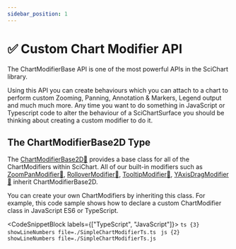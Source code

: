 ```yaml
---
sidebar_position: 1
---
```


# ✅ Custom Chart Modifier API

The ChartModifierBase API is one of the most powerful APIs in the SciChart library.

Using this API you can create behaviours which you can attach to a chart to perform custom Zooming, Panning, Annotation & Markers, Legend output and much much more. Any time you want to do something in JavaScript or Typescript code to alter the behaviour of a SciChartSurface you should be thinking about creating a custom modifier to do it.

The ChartModifierBase2D Type
----------------------------

The [ChartModifierBase2D:blue_book:](https://www.scichart.com/documentation/js/current/typedoc/classes/chartmodifierbase2d.html) provides a base class for all of the ChartModifiers within SciChart. All of our built-in modifiers such as [ZoomPanModifier:blue_book:](https://www.scichart.com/documentation/js/current/typedoc/classes/zoompanmodifier.html), [RolloverModifier:blue_book:](https://www.scichart.com/documentation/js/current/typedoc/classes/rollovermodifier.html), [TooltipModifier:blue_book:](https://www.scichart.com/documentation/js/current/typedoc/classes/tooltipmodifier.html), [YAxisDragModifier:blue_book:](https://www.scichart.com/documentation/js/current/typedoc/classes/yaxisdragmodifier.html) inherit ChartModifierBase2D.

You can create your own ChartModifiers by inheriting this class. For example, this code sample shows how to declare a custom ChartModifier class in JavaScript ES6 or TypeScript.

<CodeSnippetBlock labels={["TypeScript", "JavaScript"]}>
    ```ts {3} showLineNumbers file=./SimpleChartModifierTs.ts
    ```
    ```js {2} showLineNumbers file=./SimpleChartModifierTs.js
    ```
</CodeSnippetBlock>